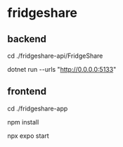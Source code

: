 # fridgeshare

## backend
cd ./fridgeshare-api/FridgeShare

dotnet run --urls "http://0.0.0.0:5133"

## frontend

cd ./fridgeshare-app

npm install

npx expo start
